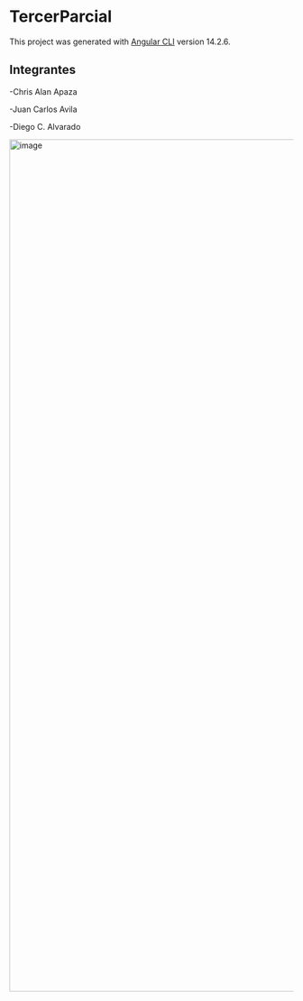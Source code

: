 # TercerParcial

This project was generated with [Angular CLI](https://github.com/angular/angular-cli) version 14.2.6.

## Integrantes
  -Chris Alan Apaza 
  
  -Juan Carlos Avila
  
  -Diego C. Alvarado
 
<img width="1512" alt="image" src="https://user-images.githubusercontent.com/102682441/197001345-0edba7ba-dec0-4351-aa2f-9b5020aca3f2.png">
